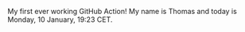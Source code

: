 My first ever working GitHub Action!
My name is Thomas and today is Monday, 10 January, 19:23 CET. 
